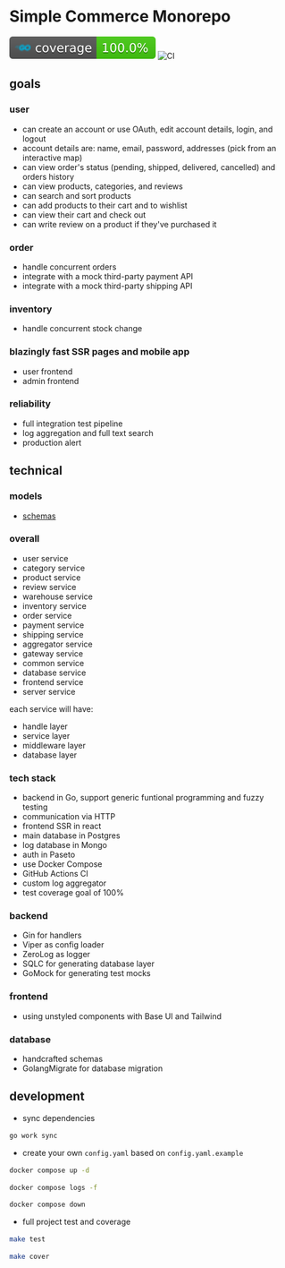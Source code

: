 # Simple Commerce Monorepo

![Coverage](coverage.svg)
![CI](https://github.com/lavantien/simple-commerce/actions/workflows/ci.yml/badge.svg)

## goals

### user

- can create an account or use OAuth, edit account details, login, and logout
- account details are: name, email, password, addresses (pick from an interactive map)
- can view order's status (pending, shipped, delivered, cancelled) and orders history
- can view products, categories, and reviews
- can search and sort products
- can add products to their cart and to wishlist
- can view their cart and check out
- can write review on a product if they've purchased it

### order

- handle concurrent orders
- integrate with a mock third-party payment API
- integrate with a mock third-party shipping API

### inventory

- handle concurrent stock change

### blazingly fast SSR pages and mobile app

- user frontend
- admin frontend

### reliability

- full integration test pipeline
- log aggregation and full text search
- production alert

## technical

### models

- [schemas](/database/readme.md)

### overall

- user service
- category service
- product service
- review service
- warehouse service
- inventory service
- order service
- payment service
- shipping service
- aggregator service
- gateway service
- common service
- database service
- frontend service
- server service

each service will have:

- handle layer
- service layer
- middleware layer
- database layer

### tech stack

- backend in Go, support generic funtional programming and fuzzy testing
- communication via HTTP
- frontend SSR in react
- main database in Postgres
- log database in Mongo
- auth in Paseto
- use Docker Compose
- GitHub Actions CI
- custom log aggregator
- test coverage goal of 100%

### backend

- Gin for handlers
- Viper as config loader
- ZeroLog as logger
- SQLC for generating database layer
- GoMock for generating test mocks

### frontend

- using unstyled components with Base UI and Tailwind

### database

- handcrafted schemas
- GolangMigrate for database migration

## development

- sync dependencies

```bash
go work sync
```

- create your own `config.yaml` based on `config.yaml.example`

```bash
docker compose up -d
```

```bash
docker compose logs -f
```

```bash
docker compose down
```

- full project test and coverage

```bash
make test
```

```bash
make cover
```
